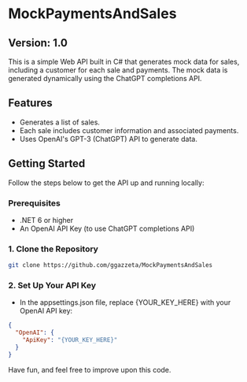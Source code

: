 # MockPaymentsAndSales

## Version: 1.0

This is a simple Web API built in C# that generates mock data for sales, including a customer for each sale and payments. The mock data is generated dynamically using the ChatGPT completions API.

## Features

- Generates a list of sales.
- Each sale includes customer information and associated payments.
- Uses OpenAI's GPT-3 (ChatGPT) API to generate data.

## Getting Started

Follow the steps below to get the API up and running locally:

### Prerequisites

- .NET 6 or higher
- An OpenAI API Key (to use ChatGPT completions API)

### 1. Clone the Repository
```bash
git clone https://github.com/ggazzeta/MockPaymentsAndSales
```
### 2. Set Up Your API Key
- In the appsettings.json file, replace {YOUR_KEY_HERE} with your OpenAI API key:

```json
{
  "OpenAI": {
    "ApiKey": "{YOUR_KEY_HERE}"
  }
}
```

Have fun, and feel free to improve upon this code.
